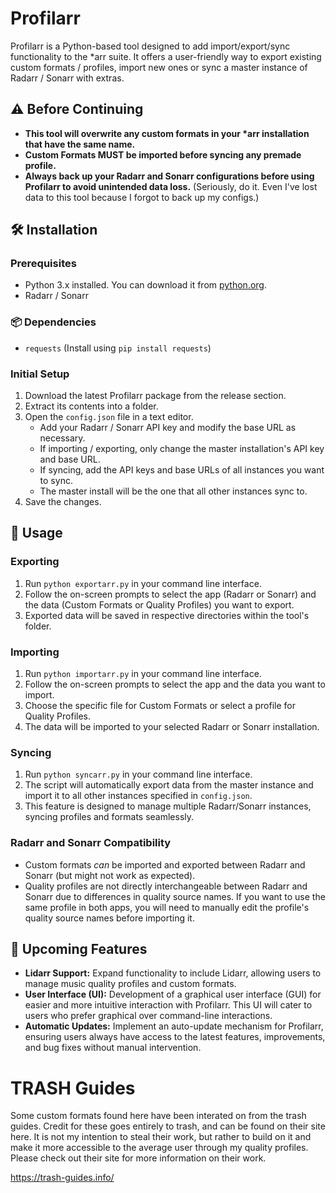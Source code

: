 # Profilarr

Profilarr is a Python-based tool designed to add import/export/sync functionality to the \*arr suite. It offers a user-friendly way to export existing custom formats / profiles, import new ones or sync a master instance of Radarr / Sonarr with extras.

## ⚠️ Before Continuing

- **This tool will overwrite any custom formats in your \*arr installation that have the same name.**
- **Custom Formats MUST be imported before syncing any premade profile.**
- **Always back up your Radarr and Sonarr configurations before using Profilarr to avoid unintended data loss.** (Seriously, do it. Even I've lost data to this tool because I forgot to back up my configs.)

## 🛠️ Installation

### Prerequisites

- Python 3.x installed. You can download it from [python.org](https://www.python.org/downloads/).
- Radarr / Sonarr

### 📦 Dependencies

- `requests` (Install using `pip install requests`)

### Initial Setup

1. Download the latest Profilarr package from the release section.
2. Extract its contents into a folder.
3. Open the `config.json` file in a text editor.
   - Add your Radarr / Sonarr API key and modify the base URL as necessary.
   - If importing / exporting, only change the master installation's API key and base URL.
   - If syncing, add the API keys and base URLs of all instances you want to sync.
   - The master install will be the one that all other instances sync to.
4. Save the changes.

## 🚀 Usage

### Exporting

1. Run `python exportarr.py` in your command line interface.
2. Follow the on-screen prompts to select the app (Radarr or Sonarr) and the data (Custom Formats or Quality Profiles) you want to export.
3. Exported data will be saved in respective directories within the tool's folder.

### Importing

1. Run `python importarr.py` in your command line interface.
2. Follow the on-screen prompts to select the app and the data you want to import.
3. Choose the specific file for Custom Formats or select a profile for Quality Profiles.
4. The data will be imported to your selected Radarr or Sonarr installation.

### Syncing

1. Run `python syncarr.py` in your command line interface.
2. The script will automatically export data from the master instance and import it to all other instances specified in `config.json`.
3. This feature is designed to manage multiple Radarr/Sonarr instances, syncing profiles and formats seamlessly.

### Radarr and Sonarr Compatibility

- Custom formats _can_ be imported and exported between Radarr and Sonarr (but might not work as expected).
- Quality profiles are not directly interchangeable between Radarr and Sonarr due to differences in quality source names. If you want to use the same profile in both apps, you will need to manually edit the profile's quality source names before importing it.

## 🌟 Upcoming Features

- **Lidarr Support:** Expand functionality to include Lidarr, allowing users to manage music quality profiles and custom formats.
- **User Interface (UI):** Development of a graphical user interface (GUI) for easier and more intuitive interaction with Profilarr. This UI will cater to users who prefer graphical over command-line interactions.
- **Automatic Updates:** Implement an auto-update mechanism for Profilarr, ensuring users always have access to the latest features, improvements, and bug fixes without manual intervention.

# TRASH Guides

Some custom formats found here have been interated on from the trash guides. Credit for these goes entirely to trash, and can be found on their site here. It is not my intention to steal their work, but rather to build on it and make it more accessible to the average user through my quality profiles. Please check out their site for more information on their work.

https://trash-guides.info/
